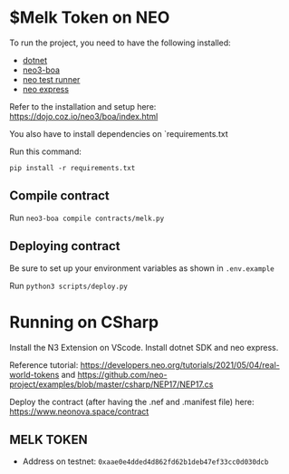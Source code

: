 # $Melk Token on NEO

To run the project, you need to have the following installed:
- [dotnet](https://dotnet.microsoft.com/en-us/download/dotnet)
- [neo3-boa](https://github.com/CityOfZion/neo3-boa/tree/master)
- [neo test runner](https://github.com/ngdenterprise/neo-test#neo-test-runner)
- [neo express](https://github.com/neo-project/neo-express#installation)

Refer to the installation and setup here: https://dojo.coz.io/neo3/boa/index.html

You also have to install dependencies on `requirements.txt

Run this command:

`pip install -r requirements.txt`

## Compile contract

Run `neo3-boa compile contracts/melk.py`

## Deploying contract

Be sure to set up your environment variables as shown in `.env.example`

Run `python3 scripts/deploy.py`


# Running on CSharp

Install the N3 Extension on VScode.
Install dotnet SDK and neo express.

Reference tutorial: https://developers.neo.org/tutorials/2021/05/04/real-world-tokens and
https://github.com/neo-project/examples/blob/master/csharp/NEP17/NEP17.cs

Deploy the contract (after having the .nef and .manifest file) here: https://www.neonova.space/contract


## MELK TOKEN

- Address on testnet: `0xaae0e4dded4d862fd62b1deb47ef33cc0d030dcb`

